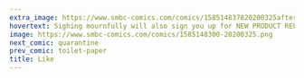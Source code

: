 ```yaml
---
extra_image: https://www.smbc-comics.com/comics/158514837820200325after.png
hovertext: Sighing mournfully will also sign you up for NEW PRODUCT RELEASES
image: https://www.smbc-comics.com/comics/1585148300-20200325.png
next_comic: quarantine
prev_comic: toilet-paper
title: Like
---
```



